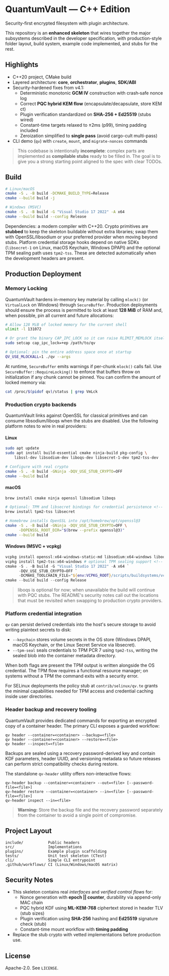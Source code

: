 # QuantumVault — C++ Edition

Security-first encrypted filesystem with plugin architecture.

This repository is an **enhanced skeleton** that wires together the major
subsystems described in the developer specification, with production-style
folder layout, build system, example code implemented, and stubs for the rest.

## Highlights

- C++20 project, CMake build
- Layered architecture: **core**, **orchestrator**, **plugins**, **SDK/ABI**
- Security-hardened fixes from v4.1:
  - Deterministic monotonic **GCM IV** construction with crash‑safe nonce log
  - Correct **PQC hybrid KEM flow** (encapsulate/decapsulate, store KEM ct)
  - Plugin verification standardized on **SHA‑256 + Ed25519** (stubs wired)
  - Constant-time targets relaxed to ±2ms (p99), timing padding included
  - Zeroization simplified to **single pass** (avoid cargo-cult multi-pass)
- CLI demo (`qv`) with `create`, `mount`, and `migrate-nonces` commands

> This codebase is intentionally **incomplete**: complex parts are implemented
> as **compilable stubs** ready to be filled in. The goal is to give you a
> strong starting point aligned to the spec with clear TODOs.

## Build

```bash
# Linux/macOS
cmake -S . -B build -DCMAKE_BUILD_TYPE=Release
cmake --build build -j

# Windows (MSVC)
cmake -S . -B build -G "Visual Studio 17 2022" -A x64
cmake --build build --config Release
```

Dependencies: a modern compiler with C++20. Crypto primitives are **stubbed** to
keep the skeleton buildable without extra libraries; swap them with OpenSSL/libsodium
or your preferred provider when moving beyond stubs. Platform credential storage hooks
depend on native SDKs (`libsecret-1` on Linux, macOS Keychain, Windows DPAPI) and the
optional TPM sealing path uses `tpm2-tss`. These are detected automatically when the
development headers are present. <!-- TSK035_Platform_Specific_Security_Integration -->

## Production Deployment

<!-- // TSK031 -->
### Memory Locking

QuantumVault hardens in-memory key material by calling `mlock()` (or `VirtualLock` on
Windows) through `SecureBuffer`. Production deployments should ensure the process is
permitted to lock at least **128 MiB** of RAM and, when possible, pin all current and
future allocations:

```bash
# Allow 128 MiB of locked memory for the current shell
ulimit -l 131072

# Or grant the binary CAP_IPC_LOCK so it can raise RLIMIT_MEMLOCK itself
sudo setcap cap_ipc_lock=+ep /path/to/qv

# Optional: pin the entire address space once at startup
QV_USE_MLOCKALL=1 ./qv --args
```

At runtime, `SecureBuffer` emits warnings if per-chunk `mlock()` calls fail. Use
`SecureBuffer::RequireLocking()` to enforce that buffers throw on initialization if any
chunk cannot be pinned. You can confirm the amount of locked memory via:

```bash
cat /proc/$(pidof qv)/status | grep VmLck
```

<!-- TSK020 -->
### Production crypto backends

QuantumVault links against OpenSSL for classical primitives and can consume
libsodium/liboqs when the stubs are disabled. Use the following platform notes to
wire in real providers:

#### Linux

```bash
sudo apt update
sudo apt install build-essential cmake ninja-build pkg-config \
    libssl-dev libsodium-dev liboqs-dev libsecret-1-dev tpm2-tss-dev

# Configure with real crypto
cmake -S . -B build -GNinja -DQV_USE_STUB_CRYPTO=OFF
cmake --build build
```

#### macOS

```bash
brew install cmake ninja openssl libsodium liboqs

# Optional: TPM and libsecret bindings for credential persistence <!-- TSK035_Platform_Specific_Security_Integration -->
brew install tpm2-tss libsecret

# Homebrew installs OpenSSL into /opt/homebrew/opt/openssl@3
cmake -S . -B build -GNinja -DQV_USE_STUB_CRYPTO=OFF \
      -DOPENSSL_ROOT_DIR="$(brew --prefix openssl@3)"
cmake --build build
```

#### Windows (MSVC + vcpkg)

```powershell
vcpkg install openssl:x64-windows-static-md libsodium:x64-windows liboqs:x64-windows
vcpkg install tpm2-tss:x64-windows # optional TPM sealing support <!-- TSK035_Platform_Specific_Security_Integration -->
cmake -S . -B build -G "Visual Studio 17 2022" -A x64 `
      -DQV_USE_STUB_CRYPTO=OFF `
      -DCMAKE_TOOLCHAIN_FILE="${env:VCPKG_ROOT}/scripts/buildsystems/vcpkg.cmake"
cmake --build build --config Release
```

> liboqs is optional for now; when unavailable the build will continue with
> PQC stubs. The README's security notes call out the locations that must be
> revisited when swapping to production crypto providers.

<!-- TSK035_Platform_Specific_Security_Integration -->
### Platform credential integration

`qv` can persist derived credentials into the host's secure storage to avoid
writing plaintext secrets to disk:

- `--keychain` stores volume secrets in the OS store (Windows DPAPI, macOS
  Keychain, or the Linux Secret Service via libsecret).
- `--tpm-seal` seals credentials to TPM PCR 7 using `tpm2-tss`, writing the
  sealed blob into the container metadata directory.

When both flags are present the TPM output is written alongside the OS
credential. The TPM flow requires a functional resource manager; on systems
without a TPM the command exits with a security error.

For SELinux deployments the policy stub at `contrib/selinux/qv.te` grants the
minimal capabilities needed for TPM access and credential caching inside user
directories.

<!-- TSK712_Header_Backup_and_Restore_Tooling -->
### Header backup and recovery tooling

QuantumVault provides dedicated commands for exporting an encrypted copy of a
container header. The primary CLI exposes a guarded workflow:

```text
qv header --container=<container> --backup=<file>
qv header --container=<container> --restore=<file>
qv header --inspect=<file>
```

Backups are sealed using a recovery password-derived key and contain KDF
parameters, header UUID, and versioning metadata so future releases can perform
strict compatibility checks during restore.

The standalone `qv-header` utility offers non-interactive flows:

```text
qv-header backup --container=<container> --out=<file> [--password-file=<file>]
qv-header restore --container=<container> --in=<file> [--password-file=<file>]
qv-header inspect --in=<file>
```

> **Warning:** Store the backup file and the recovery password separately from
> the container to avoid a single point of compromise.

## Project Layout

```text
include/           Public headers
src/               Implementations
plugins/           Example plugin scaffolding
tests/             Unit test skeleton (CTest)
cli/               Simple CLI entrypoint
.github/workflows/ CI (Linux/Windows/macOS matrix)
```

## Security Notes

- This skeleton contains real *interfaces* and *verified control flows* for:
  - Nonce generation with **epoch || counter**, durability via append-only MAC chain
  - PQC hybrid KDF using **ML-KEM-768** ciphertext stored in header TLV (stub sizes)
  - Plugin verification using **SHA-256** hashing and **Ed25519** signature check (stub)
  - Constant-time mount workflow with **timing padding**
- Replace the stub crypto with vetted implementations before production use.

## License

Apache-2.0. See `LICENSE`.
